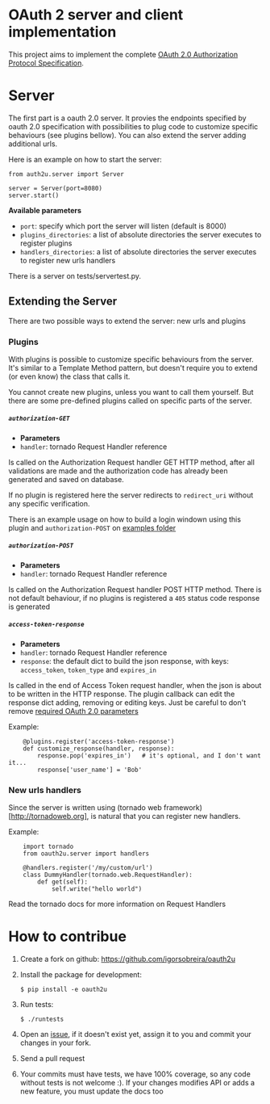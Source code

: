 # OAuth 2 server and client implementation

This project aims to implement the complete
[OAuth 2.0 Authorization Protocol Specification](http://tools.ietf.org/html/draft-ietf-oauth-v2-22).


# Server

The first part is a oauth 2.0 server. It provies the endpoints specified 
by oauth 2.0 specification with possibilities to plug code to customize
specific behaviours (see plugins bellow). 
You can also extend the server adding additional urls.

Here is an example on how to start the server:

    from auth2u.server import Server
    
    server = Server(port=8080)
    server.start()

**Available parameters**

- `port`: specify which port the server will listen (default is 8000)
- `plugins_directories`: a list of absolute directories the server executes to register
   plugins
- `handlers_directories`: a list of absolute directories the server executes to register
   new urls handlers

There is a server on tests/servertest.py.

## Extending the Server

There are two possible ways to extend the server: new urls and plugins

### Plugins

With plugins is possible to customize specific behaviours from the server.
It's similar to a Template Method pattern, but doesn't require you to extend
(or even know) the class that calls it.

You cannot create new plugins, unless you want to call them yourself. But
there are some pre-defined plugins called on specific parts of the server.

##### `authorization-GET`

- __Parameters__
 - `handler`: tornado Request Handler reference

Is called on the Authorization Request handler GET HTTP method, after all 
validations are made and the authorization code has already been generated
and saved on database.

If no plugin is registered here the server redirects to `redirect_uri`
without any specific verification.

There is an example usage on how to build a login windown using this plugin
and `authorization-POST` on [examples folder](https://github.com/igorsobreira/oauth2u/blob/master/examples/server_with_plugin_to_login.py)

##### `authorization-POST`

- __Parameters__
 - `handler`: tornado Request Handler reference

Is called on the Authorization Request handler POST HTTP method. There is 
not default behaviour, if no plugins is registered a `405` status code response is
generated

##### `access-token-response`

- __Parameters__
 - `handler`: tornado Request Handler reference
 - `response`: the default dict to build the json response, with keys: `access_token`,
    `token_type` and `expires_in`

Is called in the end of Access Token request handler, when the json is about to be
written in the HTTP response.
The plugin callback can edit the response dict adding, removing or editing keys.
Just be careful to don't remove [required OAuth 2.0 parameters](http://tools.ietf.org/html/draft-ietf-oauth-v2-22#section-4.1.4)

Example:
        
        @plugins.register('access-token-response')
        def customize_response(handler, response):
            response.pop('expires_in')   # it's optional, and I don't want it...
            response['user_name'] = 'Bob'


### New urls handlers

Since the server is written using (tornado web framework)[http://tornadoweb.org], is
natural that you can register new handlers.

Example:

        import tornado
        from oauth2u.server import handlers

        @handlers.register('/my/custom/url')
        class DummyHandler(tornado.web.RequestHandler):
            def get(self):
                self.write("hello world")

Read the tornado docs for more information on Request Handlers


# How to contribue

1. Create a fork on github: https://github.com/igorsobreira/oauth2u

2. Install the package for development:

   `$ pip install -e oauth2u`

3. Run tests:

   `$ ./runtests`

4. Open an [issue](https://github.com/igorsobreira/oauth2u/issues),
   if it doesn't exist yet, assign it to you and commit your changes 
   in your fork. 

5. Send a pull request

6. Your commits must have tests, we have 100% coverage, so any code without 
   tests is not welcome :).
   If your changes modifies API or adds a new feature, you must update the docs too
